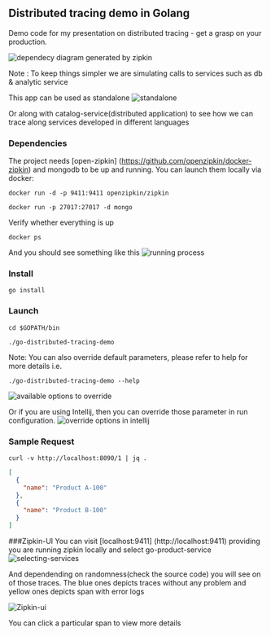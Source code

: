 ## Distributed tracing demo in Golang
Demo code for my presentation on distributed tracing - get a grasp on your production. 

![dependecy diagram generated by zipkin](https://cloud.githubusercontent.com/assets/13149921/20249059/77efdd14-a9f1-11e6-8cf4-d5b557307395.png)

Note : To keep things simpler we are simulating calls to services such as db & analytic service

This app can be used as standalone
![standalone](https://cloud.githubusercontent.com/assets/13149921/20248922/05816fb0-a9ef-11e6-9bef-2510ce6cee23.png)

Or along with catalog-service(distributed application) to see how we can trace along services developed in different languages 

### Dependencies
The project needs [open-zipkin] (https://github.com/openzipkin/docker-zipkin) and mongodb to be up and running. You can launch them locally via docker:
```
docker run -d -p 9411:9411 openzipkin/zipkin
```
```
docker run -p 27017:27017 -d mongo
```
Verify whether everything is up
```
docker ps
```
And you should see something like this
![running process](https://cloud.githubusercontent.com/assets/13149921/20248339/5e770592-a9e2-11e6-8859-bec9cdde2157.png)

### Install
```
go install
```

### Launch
```
cd $GOPATH/bin
```

```
./go-distributed-tracing-demo
```

Note: You can also override default parameters, please refer to help for more details i.e.
```
./go-distributed-tracing-demo --help
```
![available options to override](https://cloud.githubusercontent.com/assets/13149921/20248273/a5058e0e-a9e0-11e6-825f-7b7d52e69dfd.png)

Or if you are using Intellij, then you can override those parameter in run configuration.
![override options in intellij](https://cloud.githubusercontent.com/assets/13149921/20248430/525540ba-a9e4-11e6-823c-97bde58c45ad.png)

### Sample Request
```
curl -v http://localhost:8090/1 | jq .
```
```json
[
  {
    "name": "Product A-100"
  },
  {
    "name": "Product B-100"
  }
]
```

###Zipkin-UI
You can visit [localhost:9411] (http://localhost:9411) providing you are running zipkin locally and select go-product-service
![selecting-services](https://cloud.githubusercontent.com/assets/13149921/20249109/9f5779b0-a9f2-11e6-8680-87e86fb73a4f.png)

And dependending on randomness(check the source code) you will see on of those traces. The blue ones depicts traces without any problem and yellow ones depicts span with error logs

![Zipkin-ui](https://cloud.githubusercontent.com/assets/13149921/20249140/5f7eb456-a9f3-11e6-8942-d62d2805f3f3.png)

You can click a particular span to view more details


